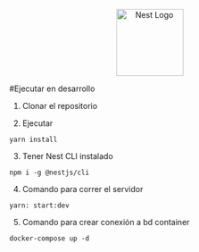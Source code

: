 <p align="center">
  <a href="http://nestjs.com/" target="blank"><img src="https://nestjs.com/img/logo-small.svg" width="120" alt="Nest Logo" /></a>
</p>

#Ejecutar en desarrollo

1. Clonar el repositorio

2. Ejecutar
```
yarn install
```
3. Tener Nest CLI instalado 
```
npm i -g @nestjs/cli
```
4. Comando para correr el servidor 
```
yarn: start:dev
```
5. Comando para crear conexión a bd container
```
docker-compose up -d
```